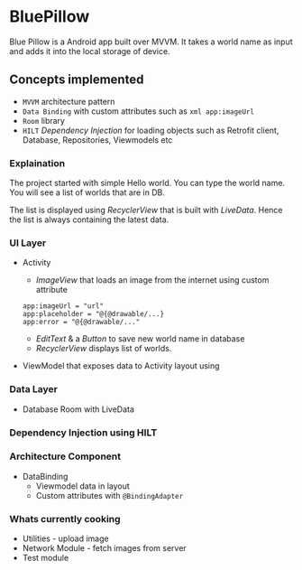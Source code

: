 BluePillow
=====

Blue Pillow is a Android app built over MVVM. It takes a world name as input and adds it into the local storage of device.

## Concepts implemented

* `MVVM` architecture pattern
* `Data Binding` with custom attributes such as ```xml app:imageUrl```
* `Room` library
* `HILT` *Dependency Injection* for loading objects such as Retrofit client, Database, Repositories, Viewmodels etc

 
### Explaination

The project started with simple Hello world. You can type the world name. You will see a list of worlds that are in DB.

The list is displayed using *RecyclerView* that is built with *LiveData*. Hence the list is always containing the latest data.


### UI Layer
* Activity 
  - *ImageView* that loads an image from the internet using custom attribute 
  ```
  app:imageUrl = "url"
  app:placeholder = "@{@drawable/...}
  app:error = "@{@drawable/..." 
  ``` 
  - *EditText* & a *Button* to save new world name in database 
  - *RecyclerView* displays list of worlds.
  
* ViewModel that exposes data to Activity layout using 

### Data Layer
* Database Room with LiveData

### Dependency Injection using HILT

### Architecture Component
* DataBinding 
  - Viewmodel data in layout
  - Custom attributes with `@BindingAdapter`

### Whats currently cooking
* Utilities - upload image
* Network Module - fetch images from server
* Test module
